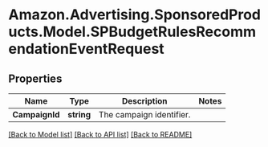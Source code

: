 # Amazon.Advertising.SponsoredProducts.Model.SPBudgetRulesRecommendationEventRequest

## Properties

Name | Type | Description | Notes
------------ | ------------- | ------------- | -------------
**CampaignId** | **string** | The campaign identifier. | 

[[Back to Model list]](../README.md#documentation-for-models) [[Back to API list]](../README.md#documentation-for-api-endpoints) [[Back to README]](../README.md)


